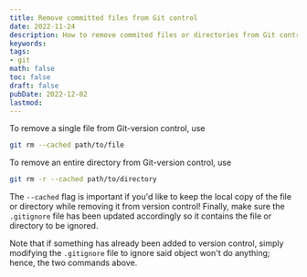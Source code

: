 ```yaml
---
title: Remove committed files from Git control
date: 2022-11-24
description: How to remove commited files or directories from Git control.
keywords:
tags:
- git
math: false
toc: false
draft: false
pubDate: 2022-12-02
lastmod:
---
```


To remove a single file from Git-version control, use

```bash
git rm --cached path/to/file
```

To remove an entire directory from Git-version control, use

```bash
git rm -r --cached path/to/directory
```

The `--cached` flag is important if you'd like to keep the local copy of the file or directory while removing it from version control! Finally, make sure the `.gitignore` file has been updated accordingly so it contains the file or directory to be ignored.

Note that if something has already been added to version control, simply modifying the `.gitignore` file to ignore said object won't do anything; hence, the two commands above.
